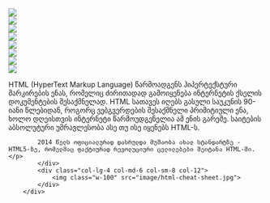 <!DOCTYPE html>
<html>
<head>
	<title>subject</title>
	<link rel="stylesheet" type="text/css" href="bootstrap/css/bootstrap-grid.css">
	<link rel="stylesheet" type="text/css" href="bootstrap/css/bootstrap-reboot.css">
	<link rel="stylesheet" type="text/css" href="bootstrap/css/bootstrap.css">
	<link rel="stylesheet" type="text/css" href="index.css">
</head>
<body>
		<div class="row">
			<div class="col-lg-3 col-4">
				<img src="image/0086873_huawei-y5-prime-2018-16gb-lte-gold_220.png">
			<div class="col-lg-3 col-4">
				<img src="image/0086873_huawei-y5-prime-2018-16gb-lte-gold_220.png">
			</div>
			<div class="col-lg-3 col-4">
				<img src="image/0086873_huawei-y5-prime-2018-16gb-lte-gold_220.png">
			</div>
			<div class="col-lg-3 col-4">
				<img src="image/0086873_huawei-y5-prime-2018-16gb-lte-gold_220.png">
			</div>		
	        <div class="col-lg-3 col-4">
				<img src="image/0086873_huawei-y5-prime-2018-16gb-lte-gold_220.png">
			</div>
			<div class="col-lg-3 col-4">
				<img src="image/0086873_huawei-y5-prime-2018-16gb-lte-gold_220.png">
			</div>
			<div class="col-lg-3 col-4">
				<img src="image/0086873_huawei-y5-prime-2018-16gb-lte-gold_220.png">
			</div>
			<div class="col-lg-3 col-4">
				<img src="image/0086873_huawei-y5-prime-2018-16gb-lte-gold_220.png">
			</div>
		</div>
		<div class="row">
			<div class="col-lg-8 col-md-6 col-sm-4 col-12">
			<p>HTML (HyperText Markup Language) წარმოადგენს ჰიპერტექსტური მარკირების ენას, რომელიც ძირითადად გამოიყენება ინტერნეტის ქსელის დოკუმენტების შესაქმნელად. HTML სათავეს იღებს გასული საუკუნის 90-იანი წლებიდან, როგორც ვებგვერდების შესაქმნელი პრიმიტიული ენა, ხოლო დღეისთვის ინტერნეტი წარმოუდგენელია ამ ენის გარეშე. საიტების აბსოლუტური უმრავლესობა ასე თუ ისე იყენებს HTML-ს.

            2014 წელს ოფიციალურად დასრულდა მუშაობა ახალ სტანდარტზე - HTML5-ზე, რომელმაც ფაქტიურად რევოლუციური ცვლილებები შეიტანა HTML-ში.</p>
            </div>
            <div class="col-lg-4 col-md-6 col-sm-8 col-12">
            	<img class="w-100" src="image/html-cheat-sheet.jpg">
            </div>
		</div>
	
<script type="text/javascript" src="bootstrap/js/bootstrap.bundle.js"></script>
<script type="text/javascript" src="bootstrap/js/bootstrap.js"></script>
</body>
</html>